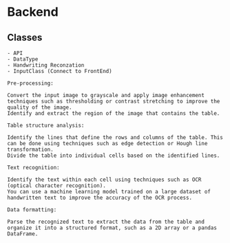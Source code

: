 # Backend
## Classes
    - API 
    - DataType
    - Handwriting Reconzation
    - InputClass (Connect to FrontEnd)

    Pre-processing:

    Convert the input image to grayscale and apply image enhancement techniques such as thresholding or contrast stretching to improve the quality of the image.
    Identify and extract the region of the image that contains the table.

    Table structure analysis:

    Identify the lines that define the rows and columns of the table. This can be done using techniques such as edge detection or Hough line transformation.
    Divide the table into individual cells based on the identified lines.

    Text recognition:

    Identify the text within each cell using techniques such as OCR (optical character recognition).
    You can use a machine learning model trained on a large dataset of handwritten text to improve the accuracy of the OCR process.

    Data formatting:

    Parse the recognized text to extract the data from the table and organize it into a structured format, such as a 2D array or a pandas DataFrame.